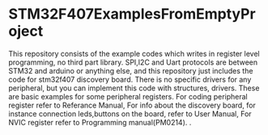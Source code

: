 # STM32F407ExamplesFromEmptyProject
This repository consists of the example codes which writes in register level programming, no third part library. 
SPI,I2C and Uart protocols are between STM32 and arduino or anything else, and this repository just includes the code for stm32f407 discovery board. 
There is no specific drivers for any peripheral, but you can implement this code with structures, drivers. These are basic examples for some peripheral registers.
For coding peripheral register refer to Referance Manual, 
For info about the discovery board, for instance connection leds,buttons on the board, refer to User Manual,
For NVIC register refer to Programming manual(PM0214).
.
